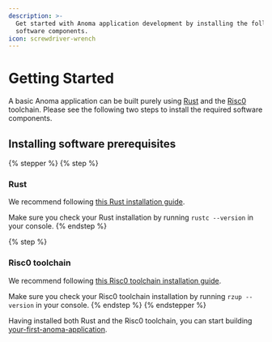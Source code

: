 ```yaml
---
description: >-
  Get started with Anoma application development by installing the following
  software components.
icon: screwdriver-wrench
---
```


# Getting Started

A basic Anoma application can be built purely using [Rust](https://www.rust-lang.org/) and the [Risc0](https://dev.risczero.com/api) toolchain. Please see the following two steps to install the required software components.

## Installing software prerequisites

{% stepper %}
{% step %}
### Rust

We recommend following [this Rust installation guide](https://www.rust-lang.org/tools/install).

Make sure you check your Rust installation by running `rustc --version` in your console.
{% endstep %}

{% step %}
### Risc0 toolchain

We recommend following [this Risc0 toolchain installation guide](https://dev.risczero.com/api/zkvm/install).

Make sure you check your Risc0 toolchain installation by running `rzup --version` in your console.
{% endstep %}
{% endstepper %}

Having installed both Rust and the Risc0 toolchain, you can start building [your-first-anoma-application](your-first-anoma-application/ "mention").
